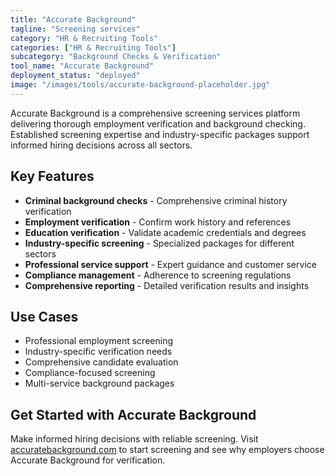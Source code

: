 ```yaml
---
title: "Accurate Background"
tagline: "Screening services"
category: "HR & Recruiting Tools"
categories: ["HR & Recruiting Tools"]
subcategory: "Background Checks & Verification"
tool_name: "Accurate Background"
deployment_status: "deployed"
image: "/images/tools/accurate-background-placeholder.jpg"
---
```

Accurate Background is a comprehensive screening services platform delivering thorough employment verification and background checking. Established screening expertise and industry-specific packages support informed hiring decisions across all sectors.

## Key Features

- **Criminal background checks** - Comprehensive criminal history verification
- **Employment verification** - Confirm work history and references
- **Education verification** - Validate academic credentials and degrees
- **Industry-specific screening** - Specialized packages for different sectors
- **Professional service support** - Expert guidance and customer service
- **Compliance management** - Adherence to screening regulations
- **Comprehensive reporting** - Detailed verification results and insights

## Use Cases

- Professional employment screening
- Industry-specific verification needs
- Comprehensive candidate evaluation
- Compliance-focused screening
- Multi-service background packages

## Get Started with Accurate Background

Make informed hiring decisions with reliable screening. Visit [accuratebackground.com](https://www.accuratebackground.com) to start screening and see why employers choose Accurate Background for verification.
